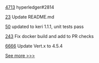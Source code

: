 
[4713](https://github.com/hyperledger/fabric/pull/4713) hyperledger#2814

[23](https://github.com/hyperledger-labs/learning-tokens/pull/23) Update README.md

[50](https://github.com/hyperledger-labs/did-webs-resolver/pull/50) updated to keri 1.1.1, unit tests pass

[243](https://github.com/hyperledger/firefly-ethconnect/pull/243) Fix docker build and add to PR checks

[6666](https://github.com/hyperledger/besu/pull/6666) Update Vert.x to 4.5.4


[See more >>>](https://start-here.hyperledger.org/pull-requests)
